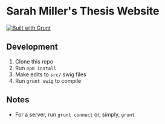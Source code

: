 # Sarah Miller's Thesis Website
[![Built with Grunt](https://cdn.gruntjs.com/builtwith.png)](http://gruntjs.com/)

## Development
1. Clone this repo
2. Run ``npm install``
3. Make edits to ``src/`` swig files
4. Run ``grunt swig`` to compile


## Notes
* For a server, run ``grunt connect`` or, simply, ``grunt``

